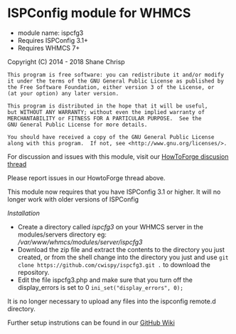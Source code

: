 # ISPConfig module for WHMCS

* module name: ispcfg3
* Requires ISPConfig 3.1+
* Requires WHMCS 7+

Copyright (C) 2014 - 2018  Shane Chrisp

```
This program is free software: you can redistribute it and/or modify
it under the terms of the GNU General Public License as published by
the Free Software Foundation, either version 3 of the License, or
(at your option) any later version.

This program is distributed in the hope that it will be useful,
but WITHOUT ANY WARRANTY; without even the implied warranty of
MERCHANTABILITY or FITNESS FOR A PARTICULAR PURPOSE.  See the
GNU General Public License for more details.

You should have received a copy of the GNU General Public License
along with this program.  If not, see <http://www.gnu.org/licenses/>.
```

For discussion and issues with this module, visit our [HowToForge discusion thread](https://www.howtoforge.com/community/threads/new-ispconfig-module-for-whmcs.67824/)

Please report issues in our HowtoForge thread above.

This module now requires that you have ISPConfig 3.1 or higher.
It will no longer work with older versions of ISPConfig

*Installation*

- Create a directory called *ispcfg3* on your WHMCS server in the modules/servers directory eg: */var/www/whmcs/modules/server/ispcfg3*
- Download the zip file and extract the contents to the directory you just created, or from the shell change into the directory you just and use ```git clone https://github.com/cwispy/ispcfg3.git .``` to download the repository.
- Edit the file ispcfg3.php and make sure that you turn off the display_errors is set to 0 ```ini_set("display_errors", 0);```

It is no longer necessary to upload any files into the ispconfig remote.d directory.

Further setup instrutions can be found in our [GitHub Wiki](https://github.com/cwispy/ispcfg3/wiki)
